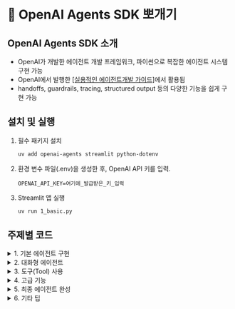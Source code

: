 # 🧠 OpenAI Agents SDK 뽀개기

## OpenAI Agents SDK 소개
- OpenAI가 개발한 에이전트 개발 프레임워크, 파이썬으로 복잡한 에이전트 시스템 구현 가능
- OpenAI에서 발행한  [[실용적인 에이전트개발 가이드]](https://cdn.openai.com/business-guides-and-resources/a-practical-guide-to-building-agents.pdf)에서 활용됨
- handoffs, guardrails, tracing, structured output 등의 다양한 기능을 쉽게 구현 가능


## 설치 및 실행

1. 필수 패키지 설치  
   ```bash
   uv add openai-agents streamlit python-dotenv
   ```

2. 환경 변수 파일(.env)을 생성한 후, OpenAI API 키를 입력.
   ```env
   OPENAI_API_KEY=여기에_발급받은_키_입력
   ```

3. Streamlit 앱 실행  
   ```bash
   uv run 1_basic.py
   ```



## 주제별 코드

<details>
<summary>1. 기본 에이전트 구현</summary>


- **[1_basic.py](./1_basic.py)**: 가장 단순한 에이전트 구조 구현 예제

</details>

<details>
<summary>2. 대화형 에이전트</summary>

### 2_1 채팅 기본  
- **[2_1_chat.py](./2_1_chat.py)**: 기본적인 채팅 기능 구현

### 2_2 스트리밍 채팅  
- **[2_2_chat_stream.py](./2_2_chat_stream.py)**: 스트리밍 응답 기능 구현

### 2_3 Chat UI  
- **[2_3_chat_ui.py](./2_3_chat_ui.py)**: 간단한 챗 인터페이스 구성

</details>

<details>
<summary>3. 도구(Tool) 사용</summary>

### 3_1 내장 툴  
- **[3_1_tool.py](./3_1_tool.py)**: Built‑in Tool 사용 예제

### 3_2 웹 검색  
- **[3_2_tool_websearch.py](./3_2_tool_websearch.py)**: 웹 검색 툴 통합

### 3_3 MCP 연동  
- **[3_3_tool_mcp.py](./3_3_tool_mcp.py)**: MCP 기반 툴 사용

### 3_4 Agent-as-Tool  
- **[3_4_tool_agentastool.py](./3_4_tool_agentastool.py)**: 에이전트를 도구처럼 활용

### 3_5 Tool‑기반 UI  
- **[3_5_tool_ui.py](./3_5_tool_ui.py)**: Tool 중심 UI 예제

</details>

<details>
<summary>4. 고급 기능</summary>

### 4_1 문맥 관리  
- **[4_1_context.py](./4_1_context.py)**: Context 관리

### 4_2 구조화된 출력  
- **[4_2_structured_output.py](./4_2_structured_output.py)**: Pydantic을 활용한 구조화된 출력

### 4_3 Guardrail  
- **[4_3_guardrail.py](./4_3_guardrail.py)**: Guardrail 적용 예시

### 4_4 핸드오프 트리아지  
- **[4_4_handoff_triage.py](./4_4_handoff_triage.py)**: Handoff 시나리오 구현

</details>

<details>
<summary>5. 최종 에이전트 완성</summary>

### 5_ 최종 통합  
- **[5_final_agent.py](./5_final_agent.py)**: 모든 기능을 통합한 완전한 에이전트 구현

</details>

<details>
<summary>6. 기타 팁</summary>

### 6_ 노트북 팁  
- **[6_tips.ipynb](./6_tips.ipynb)**: tracing, 타 LLM 연동 등 고급 팁 정리

</details>

